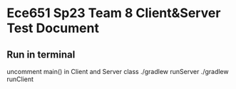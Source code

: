 Ece651 Sp23 Team 8 Client&Server Test Document
======================================
## Run in terminal
uncomment main() in Client and Server class
./gradlew runServer
./gradlew runClient
